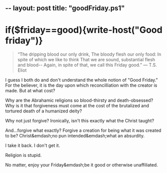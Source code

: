 --
layout: post
title: "goodFriday.ps1"
---

# if($friday==good){write-host("Good friday")}

>“The dripping blood our only drink,
>The bloody flesh our only food:
>In spite of which we like to think
>That we are sound, substantial flesh and blood--
>Again, in spite of that, we call this Friday good.”
>― T.S. Eliot 

I guess I both do and don't understand the whole notion of "Good Friday." For the believer, it is the day upon which reconcilliation with the creator is made. But at what cost?

Why are the Abrahamic religions so blood-thirsty and death-obsessed? Why is it that forgiveness must come at the cost of the brutalized and tortured death of a humanized deity?

Why not just forgive? Ironically, isn't this exactly what the Christ taught?

And...forgive what exactly? Forgive a creation for being what it was created to be? Christ&emdash;no pun intended&emdash;what an absurdity.

I take it back. I don't get it.

Religion is stupid.

No matter, enjoy your Friday&emdash;be it good or otherwise unaffiliated.
